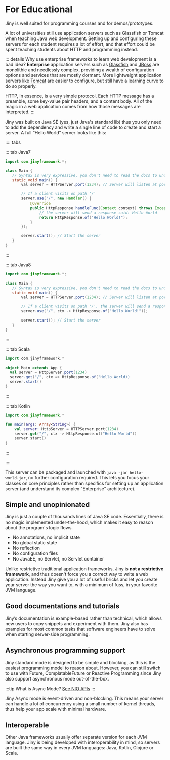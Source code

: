 # For Educational

Jiny is well suited for programming courses and for demos/prototypes.

A lot of universities still use application servers such as Glassfish or Tomcat when teaching Java web development. Setting up and configuring these servers for each student requires a lot of effort, and that effort could be spent teaching students about HTTP and programming instead.

::: details Why use enterprise frameworks to learn web development is a bad idea?
**Enterprise** application servers such as [Glassfish](https://javaee.github.io/glassfish/) and [JBoss](https://www.jboss.org/) are monolithic and needlessly complex, providing a wealth of configuration options and services that are mostly dormant. More lightweight application servers like [Tomcat](http://tomcat.apache.org/) are easier to configure, but still have a learning curve to do so properly.

HTTP, in essence, is a very simple protocol. Each HTTP message has a preamble, some key-value pair headers, and a content body. All of the magic in a web application comes from how those messages are interpreted.
:::

Jiny was built on Java SE (yes, just Java's standard lib) thus you only need to add the dependency and write a single line of code to create and start a server. A full “Hello World” server looks like this:

:::: tabs

::: tab Java7
 ```java
import com.jinyframework.*;

class Main {
    // Syntax is very expressive, you don't need to read the docs to understand
    static void main() {
        val server = HTTPServer.port(1234); // Server will listen at port 1234

        // If a client visits on path '/'
        server.use("/", new Handler() {
            @Override
            public HttpResponse handleFunc(Context context) throws Exception {
                // the server will send a response said: Hello World
                return HttpResponse.of("Hello World!");
            }
        });

        server.start(); // Start the server
    }
} 
```
:::

::: tab Java8
 ```java
import com.jinyframework.*;

class Main {
    // Syntax is very expressive, you don't need to read the docs to understand
    static void main() {
        val server = HTTPServer.port(1234); // Server will listen at port 1234

        // If a client visits on path '/', the server will send a response said: Hello World
        server.use("/", ctx -> HttpResponse.of("Hello World!"));

        server.start(); // Start the server
    }
} 
```
:::


::: tab Scala
```scala
import com.jinyframework.*

object Main extends App {
  val server = HttpServer.port(1234)
  server.get("/", ctx => HttpResponse.of("Hello World))
  server.start()
}
```
:::

::: tab Kotlin
```kotlin
import com.jinyframework.*

fun main(args: Array<String>) {
    val server: HttpServer = HTTPServer.port(1234)
    server.get("/", ctx -> HttpResponse.of("Hello World"))
    server.start()
}
```
:::

::::

This server can be packaged and launched with `java -jar hello-world.jar`, no further configuration required. This lets you focus your classes on core principles rather than specifics for setting up an application server (and understand its complex "Enterprise" architecture).

## Simple and unopinionated

Jiny is just a couple of thousands lines of Java SE code. Essentially, there is no magic implemented under-the-hood, which makes it easy to reason about the program's logic flows.

- No annotations, no implicit state
- No global static state
- No reflection
- No configuration files
- No JavaEE, no Servlet, no Servlet container

Unlike restrictive traditional application frameworks, Jiny is **not a restrictive framework**, and thus doesn't force you a correct way to write a web application. Instead Jiny give you a lot of useful bricks and let you create your server the way you want to, with a minimum of fuss, in your favorite JVM language.

## Good documentations and tutorials

Jiny’s documentation is example-based rather than technical, which allows new users to copy snippets and experiment with them. Jiny also has examples for most common tasks that software engineers have to solve when starting server-side programming.

## Asynchronous programming support

Jiny standard mode is designed to be simple and blocking, as this is the easiest programming model to reason about. However, you can still switch to use with Future, ComplatableFuture or Reactive Programming since Jiny also support asynchronous mode out-of-the-box.

:::tip What is Async Mode?
[See NIO APIs](https://jinyframework.com/guide/nio-apis/)
:::

Jiny Async mode is event-driven and non-blocking. This means your server can handle a lot of concurrency using a small number of kernel threads, thus help your app scale with minimal hardware.

## Interoperable

Other Java frameworks usually offer separate version for each JVM language. Jiny is being developed with interoperability in mind, so servers are built the same way in every JVM languages: Java, Kotlin, Clojure or Scala.
